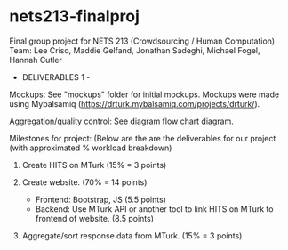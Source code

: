 # nets213-finalproj
Final group project for NETS 213 (Crowdsourcing / Human Computation)
Team: Lee Criso, Maddie Gelfand, Jonathan Sadeghi, Michael Fogel, Hannah Cutler

- DELIVERABLES 1 -

Mockups:
See "mockups" folder for initial mockups.
Mockups were made using Mybalsamiq (https://drturk.mybalsamiq.com/projects/drturk/).

Aggregation/quality control:
See diagram flow chart diagram.


Milestones for project:
(Below are the are the deliverables for our project (with approximated % workload breakdown)

1.  Create HITS on MTurk (15% = 3 points)

2.  Create website. (70% = 14 points)
      - Frontend: Bootstrap, JS (5.5 points)
      - Backend: Use MTurk API or another tool to link HITS on MTurk to frontend of website. (8.5 points)

3. Aggregate/sort response data from MTurk. (15% = 3 points)
